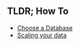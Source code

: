 ## TLDR; How To

- [Choose a Database](/how-to/choose-db.md)
- [Scaling your data](/how-to/scaling.md)
